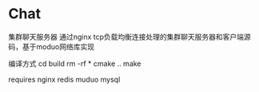 # Chat
集群聊天服务器
通过nginx tcp负载均衡连接处理的集群聊天服务器和客户端源码，基于moduo网络库实现

编译方式
cd build
rm -rf *
cmake ..
make

requires
nginx redis muduo mysql
